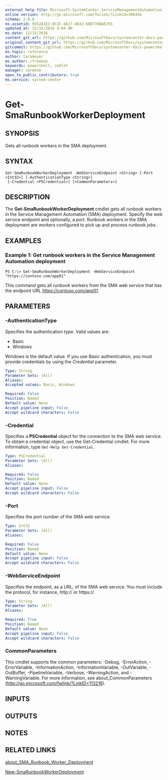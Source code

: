 ```yaml
---
external help file: Microsoft.SystemCenter.ServiceManagementAutomation.dll-Help.xml
online version: http://go.microsoft.com/fwlink/?LinkId=306456
schema: 2.0.0
ms.assetid: 5552A1E3-0C2C-4A17-AB32-68D776BAE255
updated_at: 12/15/2016 4:04 AM
ms.date: 12/15/2016
content_git_url: https://github.com/MicrosoftDocs/systemcenter-docs-powershell/blob/master/systemcenter-cmdlets/SystemCenter2016/ServiceManagementAutomation/vlatest/Get-SmaRunbookWorkerDeployment.md
original_content_git_url: https://github.com/MicrosoftDocs/systemcenter-docs-powershell/blob/master/systemcenter-cmdlets/SystemCenter2016/ServiceManagementAutomation/vlatest/Get-SmaRunbookWorkerDeployment.md
gitcommit: https://github.com/MicrosoftDocs/systemcenter-docs-powershell/blob/7df4508c7b907a214e6a8eca76037b06065ef078/systemcenter-cmdlets/SystemCenter2016/ServiceManagementAutomation/vlatest/Get-SmaRunbookWorkerDeployment.md
ms.topic: reference
author: tarameyer
ms.author: cfreeman
keywords: powershell, cmdlet
manager: carmonm
open_to_public_contributors: true
ms.service: system-center
---
```


# Get-SmaRunbookWorkerDeployment

## SYNOPSIS
Gets all runbook workers in the SMA deployment.

## SYNTAX

```
Get-SmaRunbookWorkerDeployment -WebServiceEndpoint <String> [-Port <Int32>] [-AuthenticationType <String>]
 [-Credential <PSCredential>] [<CommonParameters>]
```

## DESCRIPTION
The **Get-SmaRunbookWorkerDeployment** cmdlet gets all runbook workers in the Service Management Automation (SMA) deployment.
Specify the web service endpoint and optionally, a port.
Runbook workers in the SMA deployment are workers configured to pick up and process runbook jobs.

## EXAMPLES

### Example 1: Get runbook workers in the Service Management Automation deployment
```
PS C:\> Get-SmaRunbookWorkerDeployment -WebServiceEndpoint "https://contoso.com/app01"
```

This command gets all runbook workers from the SMA web service that has the endpoint URL https://contoso.com/app01.

## PARAMETERS

### -AuthenticationType
Specifies the authentication type.
Valid values are: 

- Basic
- Windows

Windows is the default value.
If you use Basic authentication, you must provide credentials by using the *Credential* parameter.

```yaml
Type: String
Parameter Sets: (All)
Aliases: 
Accepted values: Basic, Windows

Required: False
Position: Named
Default value: None
Accept pipeline input: False
Accept wildcard characters: False
```

### -Credential
Specifies a **PSCredential** object for the connection to the SMA web service.
To obtain a credential object, use the Get-Credential cmdlet.
For more information, type `Get-Help Get-Credential`.

```yaml
Type: PSCredential
Parameter Sets: (All)
Aliases: 

Required: False
Position: Named
Default value: None
Accept pipeline input: False
Accept wildcard characters: False
```

### -Port
Specifies the port number of the SMA web service.

```yaml
Type: Int32
Parameter Sets: (All)
Aliases: 

Required: False
Position: Named
Default value: None
Accept pipeline input: False
Accept wildcard characters: False
```

### -WebServiceEndpoint
Specifies the endpoint, as a URL, of the SMA web service.
You must include the protocol, for instance, http:// or https://.

```yaml
Type: String
Parameter Sets: (All)
Aliases: 

Required: True
Position: Named
Default value: None
Accept pipeline input: False
Accept wildcard characters: False
```

### CommonParameters
This cmdlet supports the common parameters: -Debug, -ErrorAction, -ErrorVariable, -InformationAction, -InformationVariable, -OutVariable, -OutBuffer, -PipelineVariable, -Verbose, -WarningAction, and -WarningVariable. For more information, see about_CommonParameters (http://go.microsoft.com/fwlink/?LinkID=113216).

## INPUTS

## OUTPUTS

## NOTES

## RELATED LINKS

[about_SMA_Runbook_Worker_Deployment](http://go.microsoft.com/fwlink/?LinkId=301478)

[New-SmaRunbookWorkerDeployment](xref:SystemCenter2016/ServiceManagementAutomation/vlatest/New-SmaRunbookWorkerDeployment.md)

